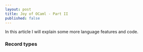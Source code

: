 ```yaml
---
layout: post
title: Joy of OCaml - Part II
published: false
---
```

In this article I will explain some more language features and code.

### Record types
